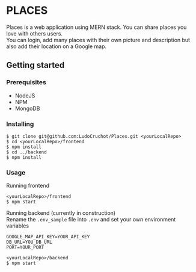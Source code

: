 # PLACES

Places is a web application using MERN stack. You can share places you love with others users.\
You can login, add many places with their own picture and description but also add their location on a Google map.

## Getting started

### Prerequisites

- NodeJS
- NPM
- MongoDB

### Installing

```
$ git clone git@github.com:LudoCruchot/Places.git <yourLocalRepo>
$ cd <yourLocalRepo>/frontend
$ npm install
$ cd ../backend
$ npm install
```

### Usage

Running frontend

```
<yourLocalRepo>/frontend
$ npm start
```

Running backend (currently in construction)\
Rename the `.env_sample` file into `.env` and set your own environment variables

```
GOOGLE_MAP_API_KEY=YOUR_API_KEY
DB_URL=YOU_DB_URL
PORT=YOUR_PORT
```

```
<yourLocalRepo>/backend
$ npm start
```
